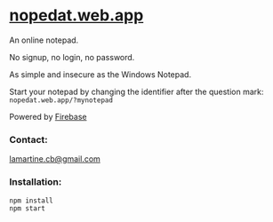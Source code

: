 # [nopedat.web.app](https://nopedat.web.app)

An online notepad.

No signup, no login, no password.

As simple and insecure as the Windows Notepad.

Start your notepad by changing the identifier after the question mark: `nopedat.web.app/?mynotepad`

Powered by [Firebase](https://firebase.google.com/)

### Contact:

[lamartine.cb@gmail.com](mailto:lamartine.cb@gmail.com)

### Installation:

```
npm install
npm start
```
